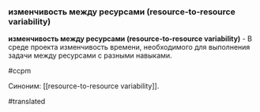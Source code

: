 ### изменчивость между ресурсами (resource-to-resource variability)

**изменчивость между ресурсами (resource-to-resource variability)** - В среде проекта изменчивость времени, необходимого для выполнения задачи между ресурсами с разными навыками.

#ccpm

Синоним: [[resource-to-resource variability]].

#translated
